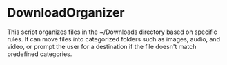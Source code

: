 # DownloadOrganizer
This script organizes files in the ~/Downloads directory based on specific rules. It can move files into categorized folders such as images, audio, and video, or prompt the user for a destination if the file doesn't match predefined categories.
